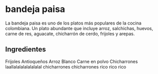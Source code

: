 # bandeja paisa

La bandeja paisa es uno de los platos más populares de la cocina colombiana. Un plato abundante que incluye arroz, salchichas, huevos, carne de res, aguacate, chicharrón de cerdo, frijoles y arepas.

## Ingredientes

Frijoles Antioqueños
Arroz Blanco
Carne en polvo
Chicharrones
laallalalalalalalalal
chicharrones chicharrones rico rico rico